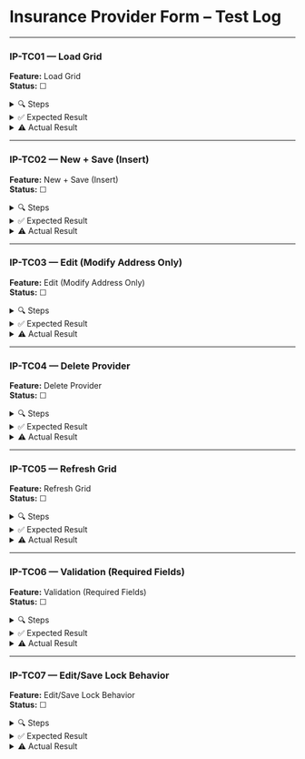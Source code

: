 ﻿# Insurance Provider Form – Test Log

---

### IP-TC01 — Load Grid

**Feature:** Load Grid  
**Status:** ☐

<details>
<summary>🔍 Steps</summary>

1. Launch app, log in.  
2. Click **InsProviders** in left nav.  
3. Observe: DataGrid lists existing providers (ID, Name, Phone, Email, Address).
</details>

<details>
<summary>✅ Expected Result</summary>

- DataGrid shows all providers from the database with correct fields.
</details>

<details>
<summary>⚠️ Actual Result</summary>

*Fill after test run…*  
</details>

---

### IP-TC02 — New + Save (Insert)

**Feature:** New + Save (Insert)  
**Status:** ☐

<details>
<summary>🔍 Steps</summary>

1. Click **New**.  
2. Enter:  
   - Name = “HealthGuard”  
   - Phone = “555-1234”  
   - Email = “contact@healthguard.com”  
   - Address = “123 Wellness Blvd.”  
3. Click **Save**.
</details>

<details>
<summary>✅ Expected Result</summary>

- Message: “New provider added.”  
- After “OK,” DataGrid reloads. Top row shows “HealthGuard” / “555-1234” / “contact@healthguard.com” / “123 Wellness Blvd.”
</details>

<details>
<summary>⚠️ Actual Result</summary>

*Fill after test run…*  
</details>

---

### IP-TC03 — Edit (Modify Address Only)

**Feature:** Edit (Modify Address Only)  
**Status:** ☐

<details>
<summary>🔍 Steps</summary>

1. Select the row added in IP-TC02.  
2. Click **Edit**.  
3. Change Address to “456 Healing Way.”  
4. Click **Save**.
</details>

<details>
<summary>✅ Expected Result</summary>

- Message: “Provider updated.”  
- DataGrid reloads, and that row’s Address changes accordingly.
</details>

<details>
<summary>⚠️ Actual Result</summary>

*Fill after test run…*  
</details>

---

### IP-TC04 — Delete Provider

**Feature:** Delete Provider  
**Status:** ☐

<details>
<summary>🔍 Steps</summary>

1. Select the row from IP-TC02/03.  
2. Click **Delete**.  
3. In confirmation dialog, click **Yes**.
</details>

<details>
<summary>✅ Expected Result</summary>

- Message: “Provider deleted.”  
- After “OK,” the row disappears from DataGrid.
</details>

<details>
<summary>⚠️ Actual Result</summary>

*Fill after test run…*  
</details>

---

### IP-TC05 — Refresh Grid

**Feature:** Refresh Grid  
**Status:** ☐

<details>
<summary>🔍 Steps</summary>

1. Click **Refresh** (no row selected).
</details>

<details>
<summary>✅ Expected Result</summary>

- DataGrid reloads, showing all current providers.
</details>

<details>
<summary>⚠️ Actual Result</summary>

*Fill after test run…*  
</details>

---

### IP-TC06 — Validation (Required Fields)

**Feature:** Validation (Required Fields)  
**Status:** ☐

<details>
<summary>🔍 Steps</summary>

1. Click **New**.  
2. Leave **Name** blank; fill other fields.  
3. Click **Save**.  
4. Repeat leaving **Phone**, **Email**, or **Address** blank.
</details>

<details>
<summary>✅ Expected Result</summary>

- Warning: “All fields (Name, Phone, Email, Address) are required.”  
- No provider is inserted.
</details>

<details>
<summary>⚠️ Actual Result</summary>

*Fill after test run…*  
</details>

---

### IP-TC07 — Edit/Save Lock Behavior

**Feature:** Edit/Save Lock Behavior  
**Status:** ☐

<details>
<summary>🔍 Steps</summary>

1. Select an existing provider row.  
2. Click **Edit**.  
3. Verify **New** and **Refresh** are disabled while editing.  
4. Click **Save**.
</details>

<details>
<summary>✅ Expected Result</summary>

- **New** and **Refresh** remain disabled during editing; after **Save**, they are enabled again.
</details>

<details>
<summary>⚠️ Actual Result</summary>

*Fill after test run…*  
</details>
